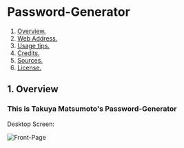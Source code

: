 # Password-Generator

1. [ Overview. ](#overview)
2. [ Web Address. ](#web-address)
3. [ Usage tips. ](#usage)
4. [ Credits. ](#credits)
5. [ Sources. ](#sources)
6. [ License. ](#license)

<a name="overview"></a>
## 1. Overview

### This is Takuya Matsumoto's Password-Generator

Desktop Screen:

![Front-Page](./images/Front-Page-After-Generating-Password.png' "Front-Page")



